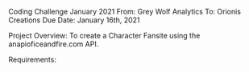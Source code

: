 Coding Challenge January 2021
From: Grey Wolf Analytics
To: Orionis Creations
Due Date: January 16th, 2021

Project Overview:
  To create a Character Fansite using the anapioficeandfire.com API.
  
Requirements:

